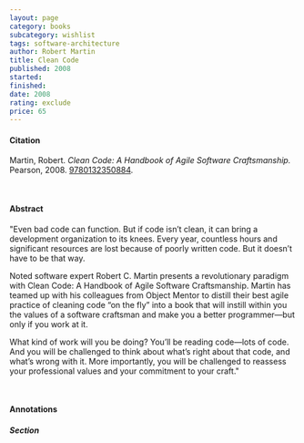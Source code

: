 ```yaml
---
layout: page
category: books
subcategory: wishlist
tags: software-architecture
author: Robert Martin
title: Clean Code
published: 2008
started:
finished:
date: 2008
rating: exclude
price: 65
---
```


#### Citation

Martin, Robert. *Clean Code: A Handbook of Agile Software Craftsmanship.* Pearson, 2008. [‎9780132350884](https://www.amazon.ca/Clean-Code-Handbook-Software-Craftsmanship/dp/0132350882).

<br>

#### Abstract

"Even bad code can function. But if code isn’t clean, it can bring a development organization to its knees. Every year, countless hours and significant resources are lost because of poorly written code. But it doesn’t have to be that way.

Noted software expert Robert C. Martin presents a revolutionary paradigm with Clean Code: A Handbook of Agile Software Craftsmanship. Martin has teamed up with his colleagues from Object Mentor to distill their best agile practice of cleaning code “on the fly” into a book that will instill within you the values of a software craftsman and make you a better programmer—but only if you work at it.

What kind of work will you be doing? You’ll be reading code—lots of code. And you will be challenged to think about what’s right about that code, and what’s wrong with it. More importantly, you will be challenged to reassess your professional values and your commitment to your craft."

<br>

#### Annotations

##### Section

